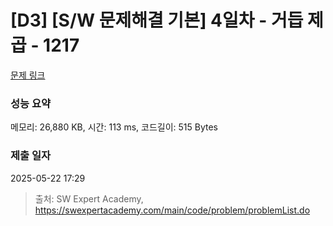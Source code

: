 # [D3] [S/W 문제해결 기본] 4일차 - 거듭 제곱 - 1217 

[문제 링크](https://swexpertacademy.com/main/code/problem/problemDetail.do?contestProbId=AV14dUIaAAUCFAYD) 

### 성능 요약

메모리: 26,880 KB, 시간: 113 ms, 코드길이: 515 Bytes

### 제출 일자

2025-05-22 17:29



> 출처: SW Expert Academy, https://swexpertacademy.com/main/code/problem/problemList.do